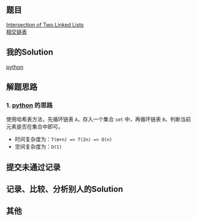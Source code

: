 ## 题目

[Intersection of Two Linked Lists](https://leetcode.com/problems/intersection-of-two-linked-lists/) <br/> [相交链表](https://leetcode-cn.com/problems/intersection-of-two-linked-lists/)

## 我的Solution

[python](../160/160_intersection_of_two_linked_lists.py)

## 解题思路

### 1. [python](../160/160_intersection_of_two_linked_lists.py) 的思路

使用哈希表方法，先循环链表 `A`，存入一个集合 `set` 中，再循环链表 `B`，判断当前元素是否在集合中即可。

- 时间复杂度为：`T(m+n) => T(2n) => O(n)`
- 空间复杂度为：`O(1)` 

## 提交未通过记录

## 记录、比较、分析别人的Solution

## 其他
